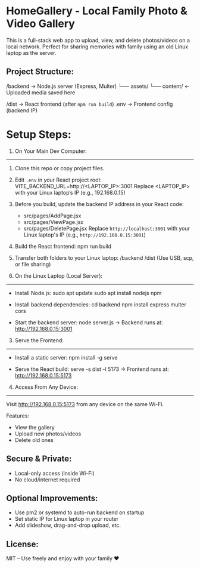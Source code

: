 HomeGallery - Local Family Photo & Video Gallery
================================================

This is a full-stack web app to upload, view, and delete photos/videos on a local network. 
Perfect for sharing memories with family using an old Linux laptop as the server.

Project Structure:
------------------
/backend         → Node.js server (Express, Multer)
  └── assets/
      └── content/   ← Uploaded media saved here

/dist            → React frontend (after `npm run build`)
.env             → Frontend config (backend IP)

Setup Steps:
============

1. On Your Main Dev Computer:
-----------------------------
1. Clone this repo or copy project files.
2. Edit `.env` in your React project root:
   VITE_BACKEND_URL=http://<LAPTOP_IP>:3001
   Replace <LAPTOP_IP> with your Linux laptop’s IP (e.g., 192.168.0.15)

3. Before you build, update the backend IP address in your React code:
   - src/pages/AddPage.jsx
   - src/pages/ViewPage.jsx
   - src/pages/DeletePage.jsx
   Replace `http://localhost:3001` with your Linux laptop's IP (e.g., `http://192.168.0.15:3001`)

4. Build the React frontend:
   npm run build

4. Transfer both folders to your Linux laptop:
   /backend
   /dist
   (Use USB, scp, or file sharing)

2. On the Linux Laptop (Local Server):
--------------------------------------
- Install Node.js:
  sudo apt update
  sudo apt install nodejs npm

- Install backend dependencies:
  cd backend
  npm install express multer cors

- Start the backend server:
  node server.js
  → Backend runs at: http://192.168.0.15:3001

3. Serve the Frontend:
----------------------
- Install a static server:
  npm install -g serve

- Serve the React build:
  serve -s dist -l 5173
  → Frontend runs at: http://192.168.0.15:5173

4. Access From Any Device:
--------------------------
Visit http://192.168.0.15:5173 from any device on the same Wi-Fi.

Features:
- View the gallery
- Upload new photos/videos
- Delete old ones

Secure & Private:
-----------------
- Local-only access (inside Wi-Fi)
- No cloud/internet required

Optional Improvements:
----------------------
- Use pm2 or systemd to auto-run backend on startup
- Set static IP for Linux laptop in your router
- Add slideshow, drag-and-drop upload, etc.

License:
--------
MIT – Use freely and enjoy with your family ❤️
